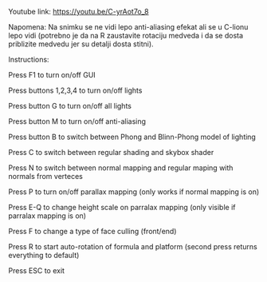 Youtube link:
https://youtu.be/C-yrAot7o_8

Napomena: Na snimku se ne vidi lepo anti-aliasing efekat ali se u C-lionu lepo vidi (potrebno je da na R zaustavite rotaciju medveda i da se dosta priblizite medvedu jer su detalji dosta stitni).

Instructions:

Press F1 to turn on/off GUI

Press buttons 1,2,3,4 to turn on/off lights

Press button G to turn on/off all lights

Press button M to turn on/off anti-aliasing

Press button B to switch between Phong and Blinn-Phong model of lighting

Press C to switch between regular shading and skybox shader

Press N to switch between normal mapping and regular maping with normals from verteces

Press P to turn on/off parallax mapping (only works if normal mapping is on)

Press E-Q to change height scale on parralax mapping (only visible if parralax mapping is on)

Press F to change a type of face culling (front/end)

Press R to start auto-rotation of formula and platform (second press returns everything to default)

Press ESC to exit


